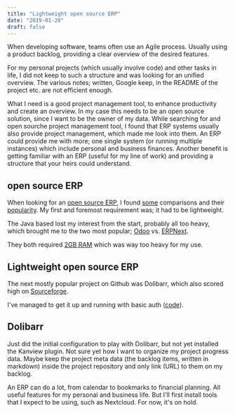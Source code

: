 ```yaml
---
title: "Lightweight open source ERP"
date: "2019-01-28"
draft: false
---
```



When developing software, teams often use an Agile process.
Usually using a product backlog, providing a clear overview of the desired features.

For my personal projects (which usually involve code) and other tasks in life,
I did not keep to such a structure and was looking for an unified overview.
The various notes; written, Google keep, in the README of the project etc.
are not efficient enough.

What I need is a good project management tool,
to enhance productivity and create an overview.
In my case this needs to be an open source solution,
since I want to be the owner of my data.
While searching for and open sourche project management tool,
I found that ERP systems usually also provide project management,
which made me look into them.
An ERP could provide me with more;
one single system (or running multiple instances)
which include personal and business finances.
Another benefit is getting familiar with an ERP (useful for my line of work)
and providing a structure that your heirs could understand.

## open source ERP

When looking for an
[open source ERP](https://github.com/awesome-selfhosted/awesome-selfhosted/blob/master/README.md#enterprise-resource-planning),
I found
[some](https://opensource.com/tools/enterprise-resource-planning)
comparisons
and their
[popularity](https://github.com/topics/erp).
My first and foremost requirement was; it had to be lightweight.

The Java based lost my interest from the start,
probably all too heavy,
which brought me to the two most popular;
[Odoo](https://www.odoo.com/groups/community-59/community-32937746)
vs.
[ERPNext](https://erpnext.org/blog/opensource/an-open-letter-to-the-odoo-community).


They both required
[2GB RAM](https://jwrober.github.io/erpnext_admin_guide/i-u-b/install)
which was way too heavy for my use.

## Lightweight open source ERP

The next mostly popular project on Github was Dolibarr,
which also scored high on
[Sourceforge](https://sourceforge.net/directory/business-enterprise/enterprise/erp/).

I've managed to get it up and running with basic auth
([code](https://github.com/svlentink/dockerfiles/blob/master/docker-compose/dolibarr/docker-compose.yml)).

## Dolibarr

Just did the initial configuration to play with Dolibarr,
but not yet installed the Kanview plugin.
Not sure yet how I want to organize my project progress data.
Maybe keep the project meta data (the backlog items, written in markdown)
inside the project repository
and only link (URL) to them on my backlog.

An ERP can do a lot,
from calendar to bookmarks to financial planning.
All useful features for my personal and business life.
But I'll first install tools that I expect to be using, such as Nextcloud.
For now, it's on hold.

